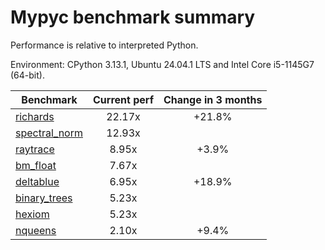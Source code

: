 # Mypyc benchmark summary

Performance is relative to interpreted Python.

Environment: CPython 3.13.1, Ubuntu 24.04.1 LTS and Intel Core i5-1145G7 (64-bit).

| Benchmark | Current perf | Change in 3 months |
| --- | :---: | :---: |
| [richards](benchmarks/richards.md) | 22.17x | +21.8% |
| [spectral_norm](benchmarks/spectral_norm.md) | 12.93x |  |
| [raytrace](benchmarks/raytrace.md) | 8.95x | +3.9% |
| [bm_float](benchmarks/bm_float.md) | 7.67x |  |
| [deltablue](benchmarks/deltablue.md) | 6.95x | +18.9% |
| [binary_trees](benchmarks/binary_trees.md) | 5.23x |  |
| [hexiom](benchmarks/hexiom.md) | 5.23x |  |
| [nqueens](benchmarks/nqueens.md) | 2.10x | +9.4% |
